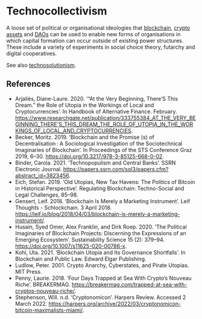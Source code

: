 # Technocollectivism
A loose set of political or organisational ideologies that [blockchain](../blockchain.md), [crypto assets](../cryptoasset.md) and [DAOs](../dao.md) can be used to enable new forms of organisations in which capital formation can occur outside of existing power structures. These include a variety of experiments in social choice theory, futarchy and digital cooperatives.

See also [technosolutionism](technosolutionism.md).

## References
* Arjaliès, Diane-Laure. 2020. ‘“At the Very Beginning, There’S This Dream.” the Role of Utopia in the Workings of Local and Cryptocurrencies’. In Handbook of Alternative Finance. February. https://www.researchgate.net/publication/333755384_AT_THE_VERY_BEGINNING_THERE'S_THIS_DREAM_THE_ROLE_OF_UTOPIA_IN_THE_WORKINGS_OF_LOCAL_AND_CRYPTOCURRENCIES.
* Becker, Moritz. 2019. ‘Blockchain and the Promise (s) of Decentralisation : A Sociological Investigation of the Sociotechnical Imaginaries of Blockchain’. In Proceedings of the STS Conference Graz 2019, 6–30. https://doi.org/10.3217/978-3-85125-668-0-02.
* Binder, Carola. 2021. ‘Technopopulism and Central Banks’. SSRN Electronic Journal. https://papers.ssrn.com/sol3/papers.cfm?abstract_id=3823456.
* Eich, Stefan. 2019. ‘Old Utopias, New Tax Havens: The Politics of Bitcoin in Historical Perspective’. Regulating Blockchain: Techno-Social and Legal Challenges, 85–98.
* Gensert, Leif. 2018. ‘Blockchain Is Merely a Marketing Instrument’. Leif Thoughts - Schlockchain. 3 April 2018. https://leif.io/blog/2018/04/03/blockchain-is-merely-a-marketing-instrument/.
* Husain, Syed Omer, Alex Franklin, and Dirk Roep. 2020. ‘The Political Imaginaries of Blockchain Projects: Discerning the Expressions of an Emerging Ecosystem’. Sustainability Science 15 (2): 379–94. https://doi.org/10.1007/s11625-020-00786-x.
* Kohl, Uta. 2021. ‘Blockchain Utopia and Its Governance Shortfalls’. In Blockchain and Public Law. Edward Elgar Publishing.
* Ludlow, Peter. 2001. Crypto Anarchy, Cyberstates, and Pirate Utopias. MIT Press.
* Penny, Laurie. 2018. ‘Four Days Trapped at Sea With Crypto’s Nouveau Riche’. BREAKERMAG. https://breakermag.com/trapped-at-sea-with-cryptos-nouveau-riche/.
* Stephenson, Will. n.d. ‘Cryptonomicon’. Harpers Review. Accessed 2 March 2022. https://harpers.org/archive/2022/03/cryptonomicon-bitcoin-maximalists-miami/.